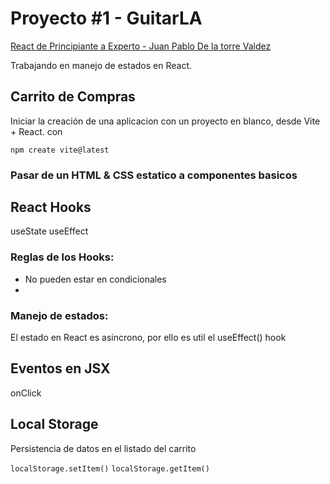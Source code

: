 # Proyecto #1 - GuitarLA
[React de Principiante a Experto - Juan Pablo De la torre Valdez](https://www.udemy.com/course/react-de-principiante-a-experto-creando-mas-de-10-aplicaciones/)

Trabajando en manejo de estados en React.


## Carrito de Compras
Iniciar la creación de una aplicacion con un proyecto en blanco, desde Vite + React. con 

`npm create vite@latest`

### Pasar de un HTML & CSS estatico a componentes basicos

## React Hooks
useState
useEffect

### Reglas de los Hooks:
- No pueden estar en condicionales
- 

### Manejo de estados:
El estado en React es asincrono, por ello es util el useEffect() hook

## Eventos en JSX
onClick

## Local Storage
Persistencia de datos en el listado del carrito

`localStorage.setItem()`
`localStorage.getItem()`
